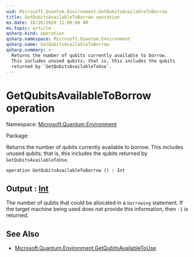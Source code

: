```yaml
---
uid: Microsoft.Quantum.Environment.GetQubitsAvailableToBorrow
title: GetQubitsAvailableToBorrow operation
ms.date: 10/26/2020 12:00:00 AM
ms.topic: article
qsharp.kind: operation
qsharp.namespace: Microsoft.Quantum.Environment
qsharp.name: GetQubitsAvailableToBorrow
qsharp.summary: >-
  Returns the number of qubits currently available to borrow.
  This includes unused qubits; that is, this includes the qubits
  returned by `GetQubitsAvailableToUse`.
---
```


# GetQubitsAvailableToBorrow operation

Namespace: [Microsoft.Quantum.Environment](xref:Microsoft.Quantum.Environment)

Package: [](https://nuget.org/packages/)


Returns the number of qubits currently available to borrow.This includes unused qubits; that is, this includes the qubitsreturned by `GetQubitsAvailableToUse`.

```qsharp
operation GetQubitsAvailableToBorrow () : Int
```


## Output : [Int](xref:microsoft.quantum.lang-ref.int)

The number of qubits that could be allocated in a `borrowing` statement.If the target machine being used does not provide this information, then`-1` is returned.

## See Also

- [Microsoft.Quantum.Environment.GetQubitsAvailableToUse](xref:Microsoft.Quantum.Environment.GetQubitsAvailableToUse)